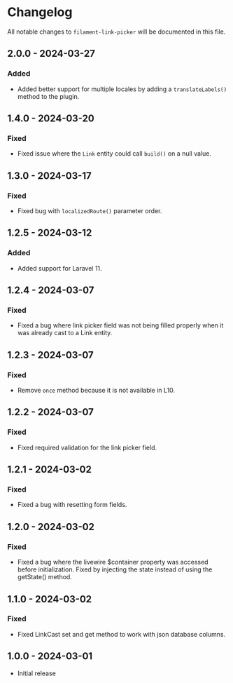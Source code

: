 # Changelog

All notable changes to `filament-link-picker` will be documented in this file.

## 2.0.0 - 2024-03-27

### Added

- Added better support for multiple locales by adding a `translateLabels()` method to the plugin.

## 1.4.0 - 2024-03-20

### Fixed

- Fixed issue where the `Link` entity could call `build()` on a null value.

## 1.3.0 - 2024-03-17

### Fixed

- Fixed bug with `localizedRoute()` parameter order.

## 1.2.5 - 2024-03-12

### Added

- Added support for Laravel 11.

## 1.2.4 - 2024-03-07

### Fixed

- Fixed a bug where link picker field was not being filled properly when it was already cast to a Link entity.

## 1.2.3 - 2024-03-07

### Fixed

- Remove `once` method because it is not available in L10.

## 1.2.2 - 2024-03-07

### Fixed

- Fixed required validation for the link picker field.

## 1.2.1 - 2024-03-02

### Fixed

- Fixed a bug with resetting form fields.

## 1.2.0 - 2024-03-02

### Fixed

- Fixed a bug where the livewire $container property was accessed before initialization. Fixed by injecting the state instead of using the getState() method.

## 1.1.0 - 2024-03-02

### Fixed

- Fixed LinkCast set and get method to work with json database columns.

## 1.0.0 - 2024-03-01

- Initial release
